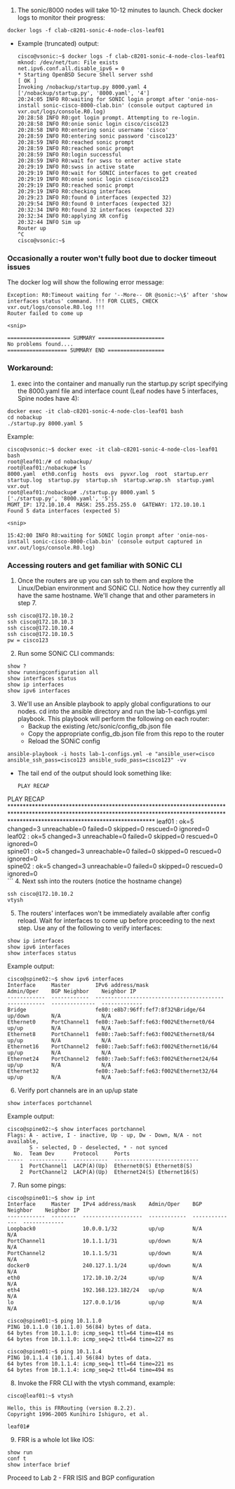 

1. The sonic/8000 nodes will take 10-12 minutes to launch. Check docker logs to monitor their progress:
```
docker logs -f clab-c8201-sonic-4-node-clos-leaf01 
```
 - Example (truncated) output:
    ```
    cisco@vsonic:~$ docker logs -f clab-c8201-sonic-4-node-clos-leaf01 
    mknod: /dev/net/tun: File exists
    net.ipv6.conf.all.disable_ipv6 = 0
    * Starting OpenBSD Secure Shell server sshd                             [ OK ] 
    Invoking /nobackup/startup.py 8000.yaml 4
    ['/nobackup/startup.py', '8000.yaml', '4']
    20:24:05 INFO R0:waiting for SONIC login prompt after 'onie-nos-install sonic-cisco-8000-clab.bin' (console output captured in vxr.out/logs/console.R0.log)
    20:28:58 INFO R0:got login prompt. Attempting to re-login.
    20:28:58 INFO R0:onie sonic login cisco/cisco123
    20:28:58 INFO R0:entering sonic username 'cisco'
    20:28:59 INFO R0:entering sonic password 'cisco123'
    20:28:59 INFO R0:reached sonic prompt
    20:28:59 INFO R0:reached sonic prompt
    20:28:59 INFO R0:login successful
    20:28:59 INFO R0:wait for swss to enter active state
    20:29:19 INFO R0:swss in active state
    20:29:19 INFO R0:wait for SONIC interfaces to get created
    20:29:19 INFO R0:onie sonic login cisco/cisco123
    20:29:19 INFO R0:reached sonic prompt
    20:29:19 INFO R0:checking interfaces
    20:29:23 INFO R0:found 0 interfaces (expected 32)
    20:29:54 INFO R0:found 0 interfaces (expected 32)
    20:32:34 INFO R0:found 32 interfaces (expected 32)
    20:32:34 INFO R0:applying XR config
    20:32:44 INFO Sim up
    Router up
    ^C
    cisco@vsonic:~$ 
    ```

### Occasionally a router won't fully boot due to docker timeout issues
The docker log will show the following error message:
```
Exception: R0:Timeout waiting for '--More-- OR @sonic:~\$' after 'show interfaces status' command. !!! FOR CLUES, CHECK vxr.out/logs/console.R0.log !!!
Router failed to come up

<snip>

==================== SUMMARY =====================
No problems found....
=================== SUMMARY END ==================
```
### Workaround:

1. exec into the container and manually run the startup.py script specifying the 8000.yaml file and interface count (Leaf nodes have 5 interfaces, Spine nodes have 4):
```
docker exec -it clab-c8201-sonic-4-node-clos-leaf01 bash
cd nobackup
./startup.py 8000.yaml 5
```
Example:
```
cisco@vsonic:~$ docker exec -it clab-c8201-sonic-4-node-clos-leaf01 bash
root@leaf01:/# cd nobackup/
root@leaf01:/nobackup# ls
8000.yaml  eth0.config  hosts  ovs  pyvxr.log  root  startup.err  startup.log  startup.py  startup.sh  startup.wrap.sh  startup.yaml  vxr.out
root@leaf01:/nobackup# ./startup.py 8000.yaml 5
['./startup.py', '8000.yaml', '5']
MGMT_IP: 172.10.10.4  MASK: 255.255.255.0  GATEWAY: 172.10.10.1
Found 5 data interfaces (expected 5)

<snip>

15:42:00 INFO R0:waiting for SONIC login prompt after 'onie-nos-install sonic-cisco-8000-clab.bin' (console output captured in vxr.out/logs/console.R0.log)

```
### Accessing routers and get familiar with SONiC CLI

1. Once the routers are up you can ssh to them and explore the Linux/Debian environment and SONiC CLI. Notice how they currently all have the same hostname. We'll change that and other parameters in step 7.
```
ssh cisco@172.10.10.2
ssh cisco@172.10.10.3
ssh cisco@172.10.10.4
ssh cisco@172.10.10.5
pw = cisco123
```

2. Run some SONiC CLI commands:
```
show ?
show runningconfiguration all
show interfaces status
show ip interfaces
show ipv6 interfaces
```
   
3. We'll use an Ansible playbook to apply global configurations to our nodes. cd into the ansible directory and run the lab-1-configs.yml playbook. This playbook will perform the following on each router:
   * Backup the existing /etc/sonic/config_db.json file
   * Copy the appropriate config_db.json file from this repo to the router
   * Reload the SONiC config
```
ansible-playbook -i hosts lab-1-configs.yml -e "ansible_user=cisco ansible_ssh_pass=cisco123 ansible_sudo_pass=cisco123" -vv
```
  - The tail end of the output should look something like:
    ```
    PLAY RECAP 
PLAY RECAP **********************************************************************************************************************************************************************************************
leaf01      : ok=5    changed=3    unreachable=0    failed=0    skipped=0    rescued=0    ignored=0   
leaf02      : ok=5    changed=3    unreachable=0    failed=0    skipped=0    rescued=0    ignored=0   
spine01     : ok=5    changed=3    unreachable=0    failed=0    skipped=0    rescued=0    ignored=0   
spine02     : ok=5    changed=3    unreachable=0    failed=0    skipped=0    rescued=0    ignored=0  
    ```
4. Next ssh into the routers (notice the hostname change) 
```
ssh cisco@172.10.10.2
vtysh
```

5. The routers' interfaces won't be immediately available after config reload. Wait for interfaces to come up before proceeding to the next step. Use any of the following to verify interfaces:

```
show ip interfaces
show ipv6 interfaces
show interfaces status
```

Example output:
```
cisco@spine02:~$ show ipv6 interfaces 
Interface     Master        IPv6 address/mask                          Admin/Oper    BGP Neighbor    Neighbor IP
------------  ------------  -----------------------------------------  ------------  --------------  -------------
Bridge                      fe80::e8b7:96ff:fef7:8f32%Bridge/64        up/down       N/A             N/A
Ethernet0     PortChannel1  fe80::7aeb:5aff:fe63:f002%Ethernet0/64     up/up         N/A             N/A
Ethernet8     PortChannel1  fe80::7aeb:5aff:fe63:f002%Ethernet8/64     up/up         N/A             N/A
Ethernet16    PortChannel2  fe80::7aeb:5aff:fe63:f002%Ethernet16/64    up/up         N/A             N/A
Ethernet24    PortChannel2  fe80::7aeb:5aff:fe63:f002%Ethernet24/64    up/up         N/A             N/A
Ethernet32                  fe80::7aeb:5aff:fe63:f002%Ethernet32/64    up/up         N/A             N/A
```

6. Verify port channels are in an up/up state

```
show interfaces portchannel
```

Example output:
```
cisco@spine02:~$ show interfaces portchannel 
Flags: A - active, I - inactive, Up - up, Dw - Down, N/A - not available,
       S - selected, D - deselected, * - not synced
  No.  Team Dev      Protocol     Ports
-----  ------------  -----------  ---------------------------
    1  PortChannel1  LACP(A)(Up)  Ethernet0(S) Ethernet8(S)
    2  PortChannel2  LACP(A)(Up)  Ethernet24(S) Ethernet16(S)
```

7. Run some pings:

```
cisco@spine01:~$ show ip int
Interface     Master    IPv4 address/mask    Admin/Oper    BGP Neighbor    Neighbor IP
------------  --------  -------------------  ------------  --------------  -------------
Loopback0               10.0.0.1/32          up/up         N/A             N/A
PortChannel1            10.1.1.1/31          up/down       N/A             N/A
PortChannel2            10.1.1.5/31          up/down       N/A             N/A
docker0                 240.127.1.1/24       up/down       N/A             N/A
eth0                    172.10.10.2/24       up/up         N/A             N/A
eth4                    192.168.123.182/24   up/up         N/A             N/A
lo                      127.0.0.1/16         up/up         N/A             N/A

cisco@spine01:~$ ping 10.1.1.0
PING 10.1.1.0 (10.1.1.0) 56(84) bytes of data.
64 bytes from 10.1.1.0: icmp_seq=1 ttl=64 time=414 ms
64 bytes from 10.1.1.0: icmp_seq=2 ttl=64 time=227 ms

cisco@spine01:~$ ping 10.1.1.4
PING 10.1.1.4 (10.1.1.4) 56(84) bytes of data.
64 bytes from 10.1.1.4: icmp_seq=1 ttl=64 time=221 ms
64 bytes from 10.1.1.4: icmp_seq=2 ttl=64 time=494 ms
```

8. Invoke the FRR CLI with the vtysh command, example:
```
cisco@leaf01:~$ vtysh

Hello, this is FRRouting (version 8.2.2).
Copyright 1996-2005 Kunihiro Ishiguro, et al.

leaf01# 
```

9.  FRR is a whole lot like IOS:

```
show run
conf t
show interface brief 
```

Proceed to Lab 2 - FRR ISIS and BGP configuration

